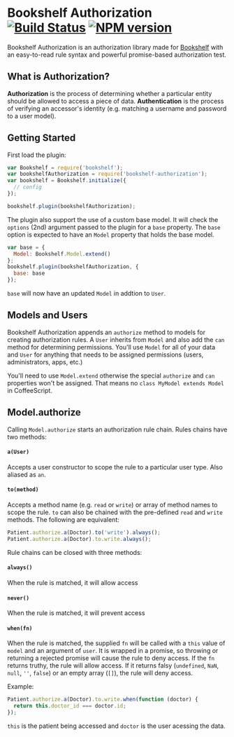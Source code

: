 Bookshelf Authorization [![Build Status](https://travis-ci.org/valet-io/bookshelf-authorization.png?branch=master)](https://travis-ci.org/valet-io/bookshelf-authorization) [![NPM version](https://badge.fury.io/js/bookshelf-authorization.png)](http://badge.fury.io/js/bookshelf-authorization)
=======================

Bookshelf Authorization is an authorization library made for [Bookshelf](https://github.com/tgriesser/bookshelf) with an easy-to-read rule syntax and powerful promise-based authorization test. 

## What is Authorization?

**Authorization** is the process of determining whether a particular entity should be allowed to access a piece of data. **Authentication** is the process of verifying an accessor's identity (e.g. matching a username and password to a user model).

## Getting Started
First load the plugin: 

```js
var Bookshelf = require('bookshelf');
var bookshelfAuthorization = require('bookshelf-authorization');
var bookshelf = Bookshelf.initialize({
  // config
});

bookshelf.plugin(bookshelfAuthorization);
```

The plugin also support the use of a custom base model. It will check the `options` (2nd) argument passed to the plugin for a `base` property. The `base` option is expected to have an `Model` property that holds the base model.

```js
var base = {
  Model: Bookshelf.Model.extend()
};
bookshelf.plugin(bookshelfAuthorization, {
  base: base
});
```
`base` will now have an updated `Model` in addtion to `User`.

## Models and Users
Bookshelf Authorization appends an `authorize` method to models for creating authorization rules. A `User` inherits from `Model` and also add the `can` method for determining permissions. You'll use `Model` for all of your data and `User` for anything that needs to be assigned permissions (users, administrators, apps, etc.)

You'll need to use `Model.extend` otherwise the special `authorize` and `can` properties won't be assigned. That means no `class MyModel extends Model` in CoffeeScript.

## Model.authorize
Calling `Model.authorize` starts an authorization rule chain. Rules chains have two methods:

#### `a(User)`
Accepts a user constructor to scope the rule to a particular user type. Also aliased as `an`.
#### `to(method)`
Accepts a method name (e.g. `read` or `write`) or array of method names to scope the rule. `to` can also be chained with the pre-defined `read` and `write` methods. The following are equivalent:

```js
Patient.authorize.a(Doctor).to('write').always();
Patient.authorize.a(Doctor).to.write.always();
```

Rule chains can be closed with three methods:

#### `always()`
When the rule is matched, it will allow access
#### `never()`
When the rule is matched, it will prevent access
#### `when(fn)`
When the rule is matched, the supplied `fn` will be called with a `this` value of `model` and an argument of `user`. It is wrapped in a promise, so throwing or returning a rejected promise will cause the rule to deny access. If the `fn` returns truthy, the rule will allow access. If it returns falsy (`undefined`, `NaN`, `null`, `''`, `false`) or an empty array (`[]`), the rule will deny access.

Example: 

```js
Patient.authorize.a(Doctor).to.write.when(function (doctor) {
  return this.doctor_id === doctor.id;
});
```

`this` is the patient being accessed and `doctor` is the user acessing the data.